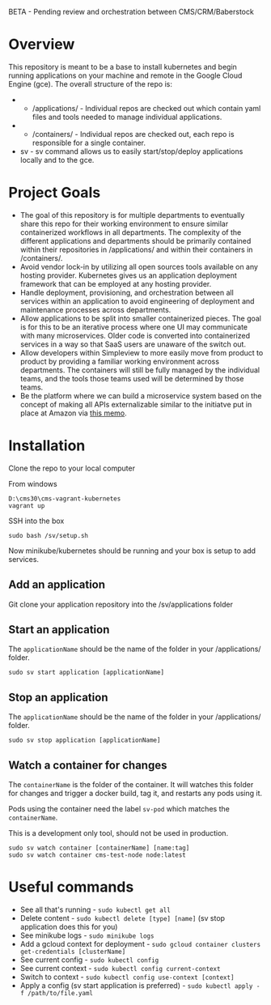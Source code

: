 BETA - Pending review and orchestration between CMS/CRM/Baberstock

# Overview

This repository is meant to be a base to install kubernetes and begin running applications on your machine and remote in the Google Cloud Engine (gce). The overall structure of the repo is:

* - /applications/ - Individual repos are checked out which contain yaml files and tools needed to manage individual applications.
* - /containers/ - Individual repos are checked out, each repo is responsible for a single container.
* sv - sv command allows us to easily start/stop/deploy applications locally and to the gce.

# Project Goals

* The goal of this repository is for multiple departments to eventually share this repo for their working environment to ensure similar containerized workflows in all departments. The complexity of the different applications and departments should be primarily contained within their  repositories in /applications/ and within their containers in /containers/.
* Avoid vendor lock-in by utilizing all open sources tools available on any hosting provider. Kubernetes gives us an application deployment framework that can be employed at any hosting provider.
* Handle deployment, provisioning, and orchestration between all services within an application to avoid engineering of deployment and maintenance processes across departments.
* Allow applications to be split into smaller containerized pieces. The goal is for this to be an iterative process where one UI may communicate with many microservices. Older code is converted into containerized services in a way so that SaaS users are unaware of the switch out.
* Allow developers within Simpleview to more easily move from product to product by providing a familiar working environment across departments. The containers will still be fully managed by the individual teams, and the tools those teams used will be determined by those teams.
* Be the platform where we can build a microservice system based on the concept of making all APIs externalizable similar to the initiatve put in place at Amazon via [this memo](https://apievangelist.com/2012/01/12/the-secret-to-amazons-success-internal-apis/).

# Installation

Clone the repo to your local computer

From windows

```
D:\cms30\cms-vagrant-kubernetes
vagrant up
```

SSH into the box

```
sudo bash /sv/setup.sh
```

Now minikube/kubernetes should be running and your box is setup to add services.

## Add an application

Git clone your application repository into the /sv/applications folder

## Start an application

The `applicationName` should be the name of the folder in your /applications/ folder.

```
sudo sv start application [applicationName]
```

## Stop an application

The `applicationName` should be the name of the folder in your /applications/ folder.

```
sudo sv stop application [applicationName]
```

## Watch a container for changes

The `containerName` is the folder of the container. It will watches this folder for changes and trigger a docker build, tag it, and restarts any pods using it.

Pods using the container need the label `sv-pod` which matches the `containerName`.

This is a development only tool, should not be used in production.

```
sudo sv watch container [containerName] [name:tag]
sudo sv watch container cms-test-node node:latest
```

# Useful commands

* See all that's running - `sudo kubectl get all`
* Delete content - `sudo kubectl delete [type] [name]` (sv stop application does this for you)
* See minikube logs - `sudo minikube logs`
* Add a gcloud context for deployment - `sudo gcloud container clusters get-credentials [clusterName]`
* See current config - `sudo kubectl config`
* See current context - `sudo kubectl config current-context`
* Switch to context - `sudo kubectl config use-context [context]`
* Apply a config (sv start application is preferred) - `sudo kubectl apply -f /path/to/file.yaml`
